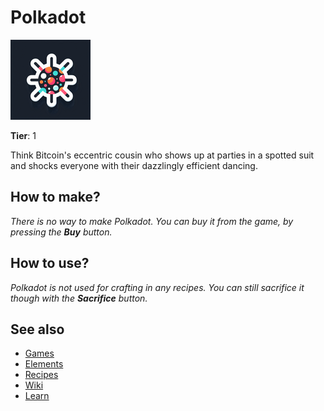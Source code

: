 # Polkadot

![](../images/item.polkadot.png)

**Tier**: 1

Think Bitcoin's eccentric cousin who shows up at parties in a spotted suit and shocks everyone with their dazzlingly efficient dancing.

## How to make?

_There is no way to make Polkadot. You can buy it from the game, by pressing the **Buy** button._

## How to use?

_Polkadot is not used for crafting in any recipes. You can still sacrifice it though with the **Sacrifice** button._

## See also

* [Games](/wiki/games)
* [Elements](/wiki/elements)
* [Recipes](/wiki/recipes)
* [Wiki](/wiki/index)
* [Learn](/learn/index)